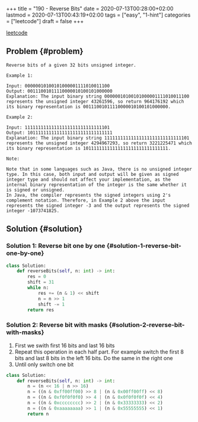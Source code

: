 +++
title = "190 - Reverse Bits"
date = 2020-07-13T00:28:00+02:00
lastmod = 2020-07-13T00:43:19+02:00
tags = ["easy", "1-hint"]
categories = ["leetcode"]
draft = false
+++

[leetcode](https://leetcode.com/problems/reverse-bits/)


## Problem {#problem}

```text
Reverse bits of a given 32 bits unsigned integer.

Example 1:

Input: 00000010100101000001111010011100
Output: 00111001011110000010100101000000
Explanation: The input binary string 00000010100101000001111010011100 represents the unsigned integer 43261596, so return 964176192 which its binary representation is 00111001011110000010100101000000.

Example 2:

Input: 11111111111111111111111111111101
Output: 10111111111111111111111111111111
Explanation: The input binary string 11111111111111111111111111111101 represents the unsigned integer 4294967293, so return 3221225471 which its binary representation is 10111111111111111111111111111111.

Note:

Note that in some languages such as Java, there is no unsigned integer type. In this case, both input and output will be given as signed integer type and should not affect your implementation, as the internal binary representation of the integer is the same whether it is signed or unsigned.
In Java, the compiler represents the signed integers using 2's complement notation. Therefore, in Example 2 above the input represents the signed integer -3 and the output represents the signed integer -1073741825.
```


## Solution {#solution}


### Solution 1: Reverse bit one by one {#solution-1-reverse-bit-one-by-one}

```python
class Solution:
    def reverseBits(self, n: int) -> int:
        res = 0
        shift = 31
        while n:
            res += (n & 1) << shift
            n = n >> 1
            shift -= 1
        return res
```


### Solution 2: Reverse bit with masks {#solution-2-reverse-bit-with-masks}

1.  First we swith first 16 bits and last 16 bits
2.  Repeat this operation in each half part. For example switch the first 8 bits and last 8 bits in the left 16 bits. Do the same in the right one
3.  Until only switch one bit

<!--listend-->

```python
class Solution:
    def reverseBits(self, n: int) -> int:
        n = (n << 16 | n >> 16)
        n = ((n & 0xff00ff00) >> 8 | (n & 0x00ff00ff) << 8)
        n = ((n & 0xf0f0f0f0) >> 4 | (n & 0x0f0f0f0f) << 4)
        n = ((n & 0xcccccccc) >> 2 | (n & 0x33333333) << 2)
        n = ((n & 0xaaaaaaaa) >> 1 | (n & 0x55555555) << 1)
        return n
```
